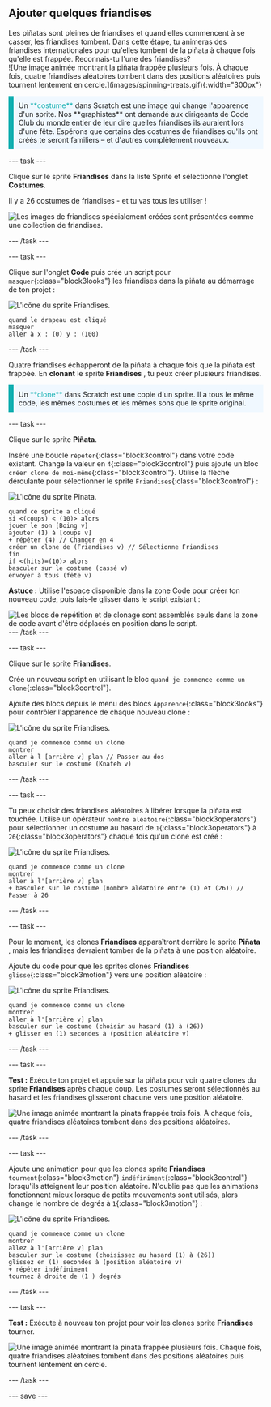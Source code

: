 ## Ajouter quelques friandises

<div style="display: flex; flex-wrap: wrap">
<div style="flex-basis: 200px; flex-grow: 1; margin-right: 15px;">
Les piñatas sont pleines de friandises et quand elles commencent à se casser, les friandises tombent. Dans cette étape, tu animeras des friandises internationales pour qu'elles tombent de la piñata à chaque fois qu'elle est frappée. Reconnais-tu l'une des friandises?
</div>
<div>
![Une image animée montrant la piñata frappée plusieurs fois. À chaque fois, quatre friandises aléatoires tombent dans des positions aléatoires puis tournent lentement en cercle.](images/spinning-treats.gif){:width="300px"}
</div>
</div>

<p style="border-left: solid; border-width:10px; border-color: #0faeb0; background-color: aliceblue; padding: 10px;">
Un <span style="color: #0faeb0">**costume**</span> dans Scratch est une image qui change l'apparence d'un sprite. Nos **graphistes** ont demandé aux dirigeants de Code Club du monde entier de leur dire quelles friandises ils auraient lors d'une fête. Espérons que certains des costumes de friandises qu'ils ont créés te seront familiers – et d'autres complètement nouveaux.      
</p>

--- task ---

Clique sur le sprite **Friandises** dans la liste Sprite et sélectionne l'onglet **Costumes**.

Il y a 26 costumes de friandises - et tu vas tous les utiliser !

![Les images de friandises spécialement créées sont présentées comme une collection de friandises.](images/treats.png)

--- /task ---

--- task ---

Clique sur l'onglet **Code** puis crée un script pour `masquer`{:class="block3looks"} les friandises dans la piñata au démarrage de ton projet :

![L'icône du sprite Friandises.](images/treats-sprite.png)

```blocks3
quand le drapeau est cliqué
masquer
aller à x : (0) y : (100)
```

--- /task ---

Quatre friandises échapperont de la piñata à chaque fois que la piñata est frappée. En **clonant** le sprite **Friandises** , tu peux créer plusieurs friandises.

<p style="border-left: solid; border-width:10px; border-color: #0faeb0; background-color: aliceblue; padding: 10px;">
Un <span style="color: #0faeb0">**clone**</span> dans Scratch est une copie d'un sprite. Il a tous le même code, les mêmes costumes et les mêmes sons que le sprite original.      
</p>

--- task ---

Clique sur le sprite **Piñata**.

Insére une boucle `répéter`{:class="block3control"} dans votre code existant. Change la valeur en `4`{:class="block3control"} puis ajoute un bloc `créer clone de moi-même`{:class="block3control"}. Utilise la flèche déroulante pour sélectionner le sprite `Friandises`{:class="block3control"} :

![L'icône du sprite Pinata.](images/pinata-sprite.png)

```blocks3
quand ce sprite a cliqué
si <(coups) < (10)> alors
jouer le son [Boing v]
ajouter (1) à [coups v] 
+ répéter (4) // Changer en 4
créer un clone de (Friandises v) // Sélectionne Friandises
fin
if <(hits)=(10)> alors
basculer sur le costume (cassé v)
envoyer à tous (fête v)
```

**Astuce :** Utilise l'espace disponible dans la zone Code pour créer ton nouveau code, puis fais-le glisser dans le script existant :

![Les blocs de répétition et de clonage sont assemblés seuls dans la zone de code avant d'être déplacés en position dans le script.](images/code-area.gif) --- /task ---

--- task ---

Clique sur le sprite **Friandises**.

Crée un nouveau script en utilisant le bloc `quand je commence comme un clone`{:class="block3control"}.

Ajoute des blocs depuis le menu des blocs `Apparence`{:class="block3looks"} pour contrôler l'apparence de chaque nouveau clone :

![L'icône du sprite Friandises.](images/treats-sprite.png)

```blocks3
quand je commence comme un clone
montrer
aller à l [arrière v] plan // Passer au dos
basculer sur le costume (Knafeh v)
```

--- /task ---

--- task ---

Tu peux choisir des friandises aléatoires à libérer lorsque la piñata est touchée. Utilise un opérateur `nombre aléatoire`{:class="block3operators"} pour sélectionner un costume au hasard de `1`{:class="block3operators"} à `26`{:class="block3operators"} chaque fois qu'un clone est créé :

![L'icône du sprite Friandises.](images/treats-sprite.png)

```blocks3
quand je commence comme un clone
montrer
aller à l'[arrière v] plan 
+ basculer sur le costume (nombre aléatoire entre (1) et (26)) // Passer à 26
```

--- /task ---

--- task ---

Pour le moment, les clones **Friandises** apparaîtront derrière le sprite **Piñata** , mais les friandises devraient tomber de la piñata à une position aléatoire.

Ajoute du code pour que les sprites clonés **Friandises** `glisse`{:class="block3motion"} vers une position aléatoire :

![L'icône du sprite Friandises.](images/treats-sprite.png)

```blocks3
quand je commence comme un clone
montrer
aller à l'[arrière v] plan
basculer sur le costume (choisir au hasard (1) à (26))
+ glisser en (1) secondes à (position aléatoire v) 
```

--- /task ---

--- task ---

**Test :** Exécute ton projet et appuie sur la piñata pour voir quatre clones du sprite **Friandises** après chaque coup. Les costumes seront sélectionnés au hasard et les friandises glisseront chacune vers une position aléatoire.

![Une image animée montrant la pinata frappée trois fois. À chaque fois, quatre friandises aléatoires tombent dans des positions aléatoires.](images/four-treats.gif)

--- /task ---

--- task ---

Ajoute une animation pour que les clones sprite **Friandises** `tournent`{:class="block3motion"} `indéfiniment`{:class="block3control"} lorsqu'ils atteignent leur position aléatoire. N'oublie pas que les animations fonctionnent mieux lorsque de petits mouvements sont utilisés, alors change le nombre de degrés à `1`{:class="block3motion"} :

![L'icône du sprite Friandises.](images/treats-sprite.png)

```blocks3
quand je commence comme un clone
montrer
allez à l'[arrière v] plan
basculer sur le costume (choisissez au hasard (1) à (26))
glissez en (1) secondes à (position aléatoire v) 
+ répéter indéfiniment
tournez à droite de (1 ) degrés
```

--- /task ---

--- task ---

**Test :** Exécute à nouveau ton projet pour voir les clones sprite **Friandises** tourner.

![Une image animée montrant la pinata frappée plusieurs fois. Chaque fois, quatre friandises aléatoires tombent dans des positions aléatoires puis tournent lentement en cercle.](images/spinning-treats.gif)

--- /task ---

--- save ---
